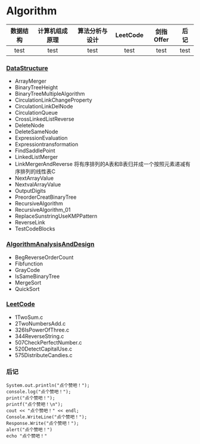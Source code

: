# Algorithm  

数据结构 | 计算机组成原理 | 算法分析与设计 | LeetCode | 剑指Offer | 后记
:-------: | :------: | :-----: | :----: | :-----: | :----:
test | test | test | test | test | test

### [DataStructure](https://github.com/Wangminjun0207/Algorithm/tree/master/DataStructure)

* ArrayMerger   
* BinaryTreeHeight  
* BinaryTreeMultipleAlgorithm     
* CirculationLinkChangeProperty  
* CirculationLinkDelNode 
* CirculationQueue 
* CrossLinkedListReverse
* DeleteNode
* DeleteSameNode
* ExpressionEvaluation 
* Expressiontransformation
* FindSaddlePoint
* LinkedListMerger
* LinkMergerAndReverse 将有序排列的A表和B表归并成一个按照元素递减有序排列的线性表C
* NextArrayValue 
* NextvalArrayValue
* OutputDigits
* PreorderCreatBinaryTree
* RecursiveAlgorithm 
* RecursiveAlgorithm_01
* ReplaceSunstringUseKMPPattern
* ReverseLink
* TestCodeBlocks 
     
### [AlgorithmAnalysisAndDesign](https://github.com/Wangminjun0207/Algorithm/tree/master/AlgorithmAnalysisAndDesign)

* BegReverseOrderCount  
* Fibfunction  
* GrayCode  
* IsSameBinaryTree
* MergeSort
* QuickSort
      
### [LeetCode](https://github.com/Wangminjun0207/Algorithm/tree/master/LeetCode)

* 1TwoSum.c
* 2TwoNumbersAdd.c
* 326IsPowerOfThree.c
* 344ReverseString.c
* 507CheckPerfectNumber.c
* 520DetectCapitalUse.c
* 575DistributeCandies.c

### 后记

```
System.out.println("点个赞吧！");
console.log("点个赞吧！");
print("点个赞吧！");
printf("点个赞吧！\n");
cout << "点个赞吧！" << endl;
Console.WriteLine("点个赞吧！");
Response.Write("点个赞吧！");
alert("点个赞吧！")
echo "点个赞吧！"
```
